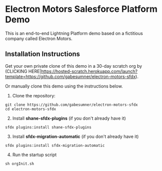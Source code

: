 # Electron Motors Salesforce Platform Demo

This is an end-to-end Lightning Platform demo based on a fictitious company called Electron Motors.

## Installation Instructions

Get your own private clone of this demo in a 30-day scratch org by (CLICKING HERE|https://hosted-scratch.herokuapp.com/launch?template=https://github.com/gabesumner/electron-motors-sfdx).

Or manually clone this demo using the instructions below.

1. Clone the repository:

```
git clone https://github.com/gabesumner/electron-motors-sfdx
cd electron-motors-sfdx
```

2. Install **shane-sfdx-plugins** (if you don't already have it)

  ```
  sfdx plugins:install shane-sfdx-plugins
  ```

3. Install **sfdx-migration-automatic** (if you don't already have it)

  ```
  sfdx plugins:install sfdx-migration-automatic
  ```


4. Run the startup script

  ```
  sh orgInit.sh
  ```